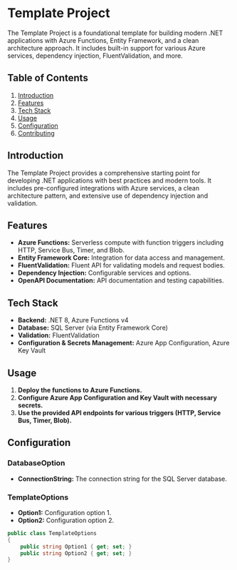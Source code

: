 
# Template Project

The Template Project is a foundational template for building modern .NET applications with Azure Functions, Entity Framework, and a clean architecture approach. It includes built-in support for various Azure services, dependency injection, FluentValidation, and more.

## Table of Contents

1. [Introduction](#introduction)
2. [Features](#features)
3. [Tech Stack](#tech-stack)
5. [Usage](#usage)
6. [Configuration](#configuration)
7. [Contributing](#contributing)

## Introduction

The Template Project provides a comprehensive starting point for developing .NET applications with best practices and modern tools. It includes pre-configured integrations with Azure services, a clean architecture pattern, and extensive use of dependency injection and validation.

## Features

- **Azure Functions:** Serverless compute with function triggers including HTTP, Service Bus, Timer, and Blob.
- **Entity Framework Core:** Integration for data access and management.
- **FluentValidation:** Fluent API for validating models and request bodies.
- **Dependency Injection:** Configurable services and options.
- **OpenAPI Documentation:** API documentation and testing capabilities.

## Tech Stack

- **Backend:** .NET 8, Azure Functions v4
- **Database:** SQL Server (via Entity Framework Core)
- **Validation:** FluentValidation
- **Configuration & Secrets Management:** Azure App Configuration, Azure Key Vault

## Usage

1. **Deploy the functions to Azure Functions.**
2. **Configure Azure App Configuration and Key Vault with necessary secrets.**
3. **Use the provided API endpoints for various triggers (HTTP, Service Bus, Timer, Blob).**

## Configuration

### DatabaseOption

- **ConnectionString:** The connection string for the SQL Server database.

### TemplateOptions

- **Option1:** Configuration option 1.
- **Option2:** Configuration option 2.

```csharp
public class TemplateOptions
{
    public string Option1 { get; set; }
    public string Option2 { get; set; }
}
```
